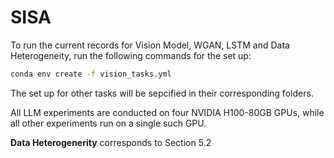# SISA
To run the current records for Vision Model, WGAN, LSTM and Data Heterogeneity, run the following commands for the set up:

```bash
conda env create -f vision_tasks.yml
```
The set up for other tasks will be sepcified in their corresponding folders.

All LLM experiments are conducted on four NVIDIA H100-80GB GPUs, while all other experiments run on a single such GPU.

**Data Heterogenerity** corresponds to Section 5.2
